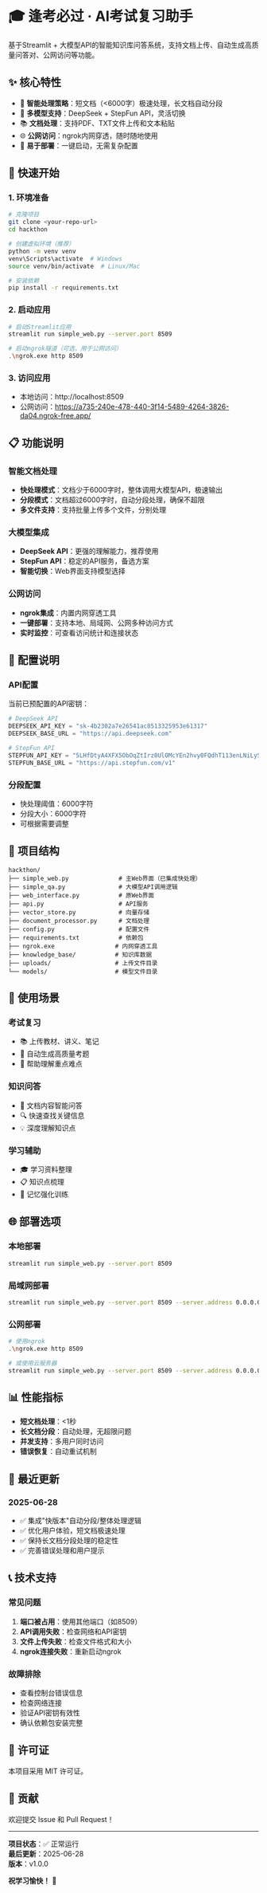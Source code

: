 # 🎓 逢考必过 · AI考试复习助手

基于Streamlit + 大模型API的智能知识库问答系统，支持文档上传、自动生成高质量问答对、公网访问等功能。

## ✨ 核心特性

- 🚀 **智能处理策略**：短文档（<6000字）极速处理，长文档自动分段
- 🤖 **多模型支持**：DeepSeek + StepFun API，灵活切换
- 📚 **文档处理**：支持PDF、TXT文件上传和文本粘贴
- 🌐 **公网访问**：ngrok内网穿透，随时随地使用
- 🔧 **易于部署**：一键启动，无需复杂配置

## 🚀 快速开始

### 1. 环境准备
```bash
# 克隆项目
git clone <your-repo-url>
cd hackthon

# 创建虚拟环境（推荐）
python -m venv venv
venv\Scripts\activate  # Windows
source venv/bin/activate  # Linux/Mac

# 安装依赖
pip install -r requirements.txt
```

### 2. 启动应用
```bash
# 启动Streamlit应用
streamlit run simple_web.py --server.port 8509

# 启动ngrok隧道（可选，用于公网访问）
.\ngrok.exe http 8509
```

### 3. 访问应用
- 本地访问：http://localhost:8509
- 公网访问：https://a735-240e-478-440-3f14-5489-4264-3826-da04.ngrok-free.app/

## 📋 功能说明

### 智能文档处理
- **快处理模式**：文档少于6000字时，整体调用大模型API，极速输出
- **分段模式**：文档超过6000字时，自动分段处理，确保不超限
- **多文件支持**：支持批量上传多个文件，分别处理

### 大模型集成
- **DeepSeek API**：更强的理解能力，推荐使用
- **StepFun API**：稳定的API服务，备选方案
- **智能切换**：Web界面支持模型选择

### 公网访问
- **ngrok集成**：内置内网穿透工具
- **一键部署**：支持本地、局域网、公网多种访问方式
- **实时监控**：可查看访问统计和连接状态

## 🔧 配置说明

### API配置
当前已预配置的API密钥：
```python
# DeepSeek API
DEEPSEEK_API_KEY = "sk-4b2302a7e26541ac8513325953e61317"
DEEPSEEK_BASE_URL = "https://api.deepseek.com"

# StepFun API
STEPFUN_API_KEY = "5LHfDtyA4XFX5ObOqZtIrz0UlOMcYEn2hvy0FQdhT113enLNiLySnSWndOzz75ir4"
STEPFUN_BASE_URL = "https://api.stepfun.com/v1"
```

### 分段配置
- 快处理阈值：6000字符
- 分段大小：6000字符
- 可根据需要调整

## 📁 项目结构
```
hackthon/
├── simple_web.py              # 主Web界面（已集成快处理）
├── simple_qa.py               # 大模型API调用逻辑
├── web_interface.py           # 原Web界面
├── api.py                     # API服务
├── vector_store.py            # 向量存储
├── document_processor.py      # 文档处理
├── config.py                  # 配置文件
├── requirements.txt           # 依赖包
├── ngrok.exe                 # 内网穿透工具
├── knowledge_base/           # 知识库数据
├── uploads/                  # 上传文件目录
└── models/                   # 模型文件目录
```

## 🎯 使用场景

### 考试复习
- 📚 上传教材、讲义、笔记
- 🎯 自动生成高质量考题
- 📝 帮助理解重点难点

### 知识问答
- 📖 文档内容智能问答
- 🔍 快速查找关键信息
- 💡 深度理解知识点

### 学习辅助
- 🎓 学习资料整理
- 📋 知识点梳理
- 🧠 记忆强化训练

## 🌐 部署选项

### 本地部署
```bash
streamlit run simple_web.py --server.port 8509
```

### 局域网部署
```bash
streamlit run simple_web.py --server.port 8509 --server.address 0.0.0.0
```

### 公网部署
```bash
# 使用ngrok
.\ngrok.exe http 8509

# 或使用云服务器
streamlit run simple_web.py --server.port 8509 --server.address 0.0.0.0
```

## 📊 性能指标

- **短文档处理**：<1秒
- **长文档分段**：自动处理，无超限问题
- **并发支持**：多用户同时访问
- **错误恢复**：自动重试机制

## 🔄 最近更新

### 2025-06-28
- ✅ 集成"快版本"自动分段/整体处理逻辑
- ✅ 优化用户体验，短文档极速处理
- ✅ 保持长文档分段处理的稳定性
- ✅ 完善错误处理和用户提示

## 📞 技术支持

### 常见问题
1. **端口被占用**：使用其他端口（如8509）
2. **API调用失败**：检查网络和API密钥
3. **文件上传失败**：检查文件格式和大小
4. **ngrok连接失败**：重新启动ngrok

### 故障排除
- 查看控制台错误信息
- 检查网络连接
- 验证API密钥有效性
- 确认依赖包安装完整

## 📄 许可证

本项目采用 MIT 许可证。

## 🤝 贡献

欢迎提交 Issue 和 Pull Request！

---

**项目状态**：✅ 正常运行  
**最后更新**：2025-06-28  
**版本**：v1.0.0  

**祝学习愉快！** 🎉 
